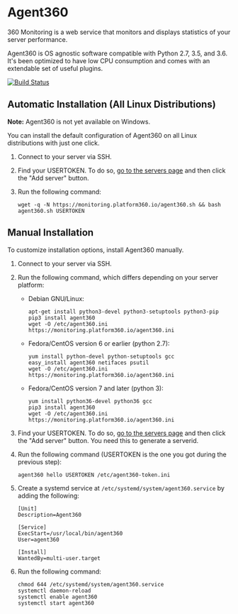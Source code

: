 # Agent360

360 Monitoring is a web service that monitors and displays statistics of
your server performance.

Agent360 is OS agnostic software compatible with Python 2.7, 3.5, and 3.6.
It's been optimized to have low CPU consumption and comes with an
extendable set of useful plugins.

[![Build Status](https://github.com/plesk/agent360/workflows/Agent360-Test-And-Deploy/badge.svg?branch=master)](https://github.com/plesk/agent360/actions/workflows/test-and-deploy.yml)

## Automatic Installation (All Linux Distributions)

**Note:** Agent360 is not yet available on Windows.

You can install the default configuration of Agent360 on all Linux distributions with just one click.

1. Connect to your server via SSH.
2. Find your USERTOKEN. To do so, [go to the servers page](https://monitoring.platform360.io/servers/overview) and then click the "Add server" button. 
3. Run the following command:

   ```
   wget -q -N https://monitoring.platform360.io/agent360.sh && bash agent360.sh USERTOKEN
   ```

## Manual Installation

To customize installation options, install Agent360 manually.

1. Connect to your server via SSH.
2. Run the following command, which differs depending on your server platform: 

   -  Debian GNU/Linux:

      ```
      apt-get install python3-devel python3-setuptools python3-pip
      pip3 install agent360
      wget -O /etc/agent360.ini https://monitoring.platform360.io/agent360.ini
      ```

   -  Fedora/CentOS version 6 or earlier (python 2.7):

      ```
      yum install python-devel python-setuptools gcc
      easy_install agent360 netifaces psutil
      wget -O /etc/agent360.ini https://monitoring.platform360.io/agent360.ini
      ```
   
   
   -  Fedora/CentOS version 7 and later (python 3):

      ```
      yum install python36-devel python36 gcc  
      pip3 install agent360
      wget -O /etc/agent360.ini https://monitoring.platform360.io/agent360.ini
      ```

2. Find your USERTOKEN. To do so, [go to the servers page](https://monitoring.platform360.io/servers/overview) and then click the "Add server" button. 
   You need this to generate a serverid.
3. Run the following command (USERTOKEN is the one you got during the previous step):

   ```
   agent360 hello USERTOKEN /etc/agent360-token.ini
   ```

4. Create a systemd service at `/etc/systemd/system/agent360.service` by adding the following:

   ```
   [Unit]
   Description=Agent360

   [Service]
   ExecStart=/usr/local/bin/agent360
   User=agent360

   [Install]
   WantedBy=multi-user.target
   ```

5. Run the following command:

   ```
   chmod 644 /etc/systemd/system/agent360.service
   systemctl daemon-reload
   systemctl enable agent360
   systemctl start agent360
   ```

